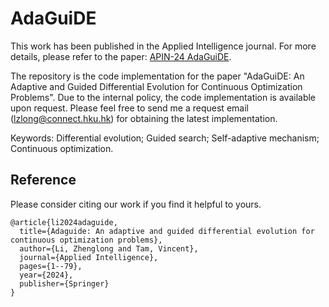 # AdaGuiDE

This work has been published in the Applied Intelligence journal. For more details, please refer to the paper: [APIN-24 AdaGuiDE](https://link.springer.com/content/pdf/10.1007/s10489-024-05675-9.pdf).

The repository is the code implementation for the paper "AdaGuiDE: An Adaptive and Guided Differential Evolution for Continuous Optimization Problems". Due to the internal policy, the code implementation is available upon request. Please feel free to send me a request email (lzlong@connect.hku.hk) for obtaining the latest implementation.

Keywords: Differential evolution; Guided search; Self-adaptive mechanism; Continuous optimization.

## Reference
Please consider citing our work if you find it helpful to yours.
```
@article{li2024adaguide,
  title={Adaguide: An adaptive and guided differential evolution for continuous optimization problems},
  author={Li, Zhenglong and Tam, Vincent},
  journal={Applied Intelligence},
  pages={1--79},
  year={2024},
  publisher={Springer}
}
```
